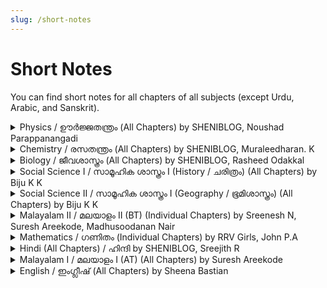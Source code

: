 ```yaml
---
slug: /short-notes
---
```

# Short Notes

You can find short notes for all chapters of all subjects (except Urdu, Arabic, and Sanskrit).

<details>
  <summary>Physics / ഊർജ്ജതന്ത്രം (All Chapters) by SHENIBLOG, Noushad Parappanangadi</summary>
  - [English](https://drive.google.com/file/d/1VWp7TrSgjbSBJLOZX3HHh4dIrCPTWcjM/view)
  - [Malayalam](https://drive.google.com/file/d/1Tbp57X-KlzRlYLC-MAoZjlNX34iVKSzZ/view)
</details>
<details>
  <summary>Chemistry / രസതന്ത്രം (All Chapters) by SHENIBLOG, Muraleedharan. K</summary>
  - [English](https://drive.google.com/file/d/1BA023im_9QGMhvhhGq6a5DSod6b0r3Ph/view)
  - [Malayalam](https://drive.google.com/file/d/1rrk11aH7ringEd7LNkDOiMiyZGZbiiJz/view)
</details>
<details>
  <summary>Biology / ജീവശാസ്ത്രം (All Chapters) by SHENIBLOG, Rasheed Odakkal</summary>
  - [English](https://drive.google.com/file/d/1KwKdM2E2CUIHXTT-PmDRjsK_gj1gZ3fa/view)
  - [Malayalam](https://drive.google.com/file/d/1CG7aCyIpjUAiI0nSOQU-LCIdhPt4bgCV/view)
</details>
<details>
  <summary>Social Science I / സാമൂഹിക ശാസ്ത്രം I (History / ചരിത്രം) (All Chapters) by Biju K K</summary>
  - [English](https://drive.google.com/file/d/1yyfaoEkrgRk7cU4j509UGVac-G79AGqj/view)
  - [Malayalam](https://drive.google.com/file/d/1Bodk8tuNm4DUAyEEkuimEpQpeMX_0W-l/view)
</details>
<details>
  <summary>Social Science II / സാമൂഹിക ശാസ്ത്രം I (Geography / ഭൂമിശാസ്ത്രം) (All Chapters) by Biju K K</summary>
  - [English](https://drive.google.com/file/d/1Bc6rJpVuuU3Gmt5fOzJmygn2uvfGCcb8/view)
  - [Malayalam](https://drive.google.com/file/d/1AaHVG3kkOGQdZhMY2BCOsIgXgiWKjngj/view)
</details>
<details>
  <summary>Malayalam II / മലയാളം II (BT) (Individual Chapters) by Sreenesh N, Suresh Areekode, Madhusoodanan Nair</summary>
  - [പ്ലാവിലക്കഞ്ഞി](https://drive.google.com/file/d/1RcT8E7wl7Vzo4JKQLXeelzqOKeBjFod4/view) by Sreenesh N
  - [ഓരോവിളിയും കാത്ത്](https://drive.google.com/file/d/1Cg6LuLoC70DGUMKRx2tnIrt7E8pdU3P4/view) by Sreenesh N
  - [അമ്മത്തൊട്ടില്‍](https://drive.google.com/file/d/1yjQTgZl4yJOvSwuL2UgLx9zwy_iykU9L/view) by Sreenesh N
  - [കൊച്ചുചക്കരച്ചി](https://drive.google.com/file/d/1BXt7nw4RyKs2C0PfH6jTSCgwMPEXTftZ/view) by Sreenesh N
  - [ഓണമുറ്റത്ത്](https://drive.google.com/file/d/11cXsFcIitsYNedsBKOqQBbBRigpGN8yb/view) by Sreenesh N
  - [കോഴിയും കിഴവിയും](https://drive.google.com/file/d/1hlQAnFuqRm5nJ2mFSdI_wAPw_tT__XCv/view) by Suresh Areekode
  - [ശ്രീ നാരായണഗുരു](https://drive.google.com/file/d/1qQOUsY-2oEM8eckX2DZE5naXEyhCuna9/view) by Sreenesh N
  - [പത്രനീതി](https://drive.google.com/file/d/1TAxEBYKZodAsoXImwfml8tTe7LxmS5fp/view) by Sreenesh N
  - [പണയം](https://teachmint.storage.googleapis.com/public/929237754/StudyMaterial/1ddc9d77-3471-4557-ba5f-fe3d8e894776.pdf) by Suresh Areekode
  - [അമ്മയുടെ എഴുത്തുകള്‍](https://drive.google.com/file/d/1bHWldUuZQ6i4_FK-uU5jRInR5B48i44d/view) by Madhusoodanan Nair
</details>
<details>
  <summary>Mathematics / ഗണിതം (Individual Chapters) by RRV Girls, John P.A</summary>
  - [Arithmetic Sequences](https://drive.google.com/file/d/10MuRs9so5HmFGxBc_a7ROwe2eMSTW0Ra/view) / [സമാന്തശ്രേണികൾ](https://drive.google.com/file/d/1AJICYCy2KxLU5sDD4y6bNmPTPiyTTkUr/view)
  - [Circles](https://drive.google.com/file/d/1OoTBHN5hMxwmE5W_ZjMHW7XhRVByEEsn/view) / [വൃത്തങ്ങൾ](https://drive.google.com/file/d/14h6s0rfngxx4kZDt9h6GCECm1nqZ5ntT/view)
  - [Mathematics of Chance](https://drive.google.com/file/d/1tuJhhRCSOoH81mwKgnVnuFt5JN3ssSTD/view) / [സാധ്യതകളുടെ ഗണിതം](https://drive.google.com/file/d/1kcHNVQ5wOoEM0nk7EguNflthmQTlZTAB/view)
  - [Second Degree Equations](https://drive.google.com/file/d/19Hqhrdxk5MiarDG65T3AqB7Sb1WpWpxs/view) / [രണ്ടാംകൃതി സമവാക്യങ്ങൾ](https://drive.google.com/file/d/1rElzNFougyp6IKtjurXeT9z-hh1_EpBM/view)
  - [Trigonometry](https://drive.google.com/file/d/1wfvpwDLG-Ye3iMJ03QIF5S-jpFIFKbEX/view) / [ത്രികോണമിതി](https://drive.google.com/file/d/1TN2DtKnLFmgbTrr5CYzjPLv3ODiebfNz/view)
  - [Coordinates](https://drive.google.com/file/d/1TeEmqr8toh7NItOSALF4h0j9ravZ9b4M/view) / [സൂചക സംഖ്യകൾ](https://drive.google.com/file/d/1Ode7vAQCMFlf1b9jEPNd95FBYh9QwYC4/view)
  - [Tangents](https://drive.google.com/file/d/1eMLayZw9PQlsiRnRSSBSn7nzcmOPOOPO/view) / [തൊടുവരകൾ](https://drive.google.com/file/d/18DMKAzJQRQGQvS1u7bnT3At8kjcrOsLe/view)
  - [Solids](https://drive.google.com/file/d/1SKjGEdo2xZx2kHUxB3Cywj932HVS-Byq/view) / [ഘനരൂപങ്ങൾ](https://drive.google.com/file/d/13oxyhTOTBPnY6ZzLVXigCnK0MjpnfZaI/view)
  - [Geometry & Algebra](https://drive.google.com/file/d/1yFu3xzXkixwotnTe-lOY8ib_Uhqva1lV/view) / [ജ്യാമിതിയും ബീജഗണിതവും](https://drive.google.com/file/d/1hBaDN_fcFuhKzxm54_PwUBp5KZaoRXen/view)
  - [Polynomials](https://drive.google.com/file/d/1CAJS_pidomN-c29uqirEwbVdvblBbJX0/view) / [ബഹുപദങ്ങൾ](https://drive.google.com/file/d/1lj2a0KH_Kb9mX5CKEV0X0FWtbM9XOksM/view)
  - [Statistics](https://drive.google.com/file/d/1ZGUdBbMjMU2YnU6apWPcvwGWxJusP4o4/view) / [സ്ഥിതിവിവരക്കണക്ക്](https://drive.google.com/file/d/1_tRtU8Vn-KBthtE7iqaoTCKmjAANtcOi/view)
</details>
<details>
  <summary>Hindi (All Chapters) / ഹിന്ദി by SHENIBLOG, Sreejith R</summary>
  - [Hindi](https://drive.google.com/file/d/1S_UBCtLBdTD_1fPzAtLtxAgLfG4a-opy/view)
</details>
<details>
  <summary>Malayalam I / മലയാളം I (AT) (All Chapters) by Suresh Areekode</summary>
  - [Malayalam](https://drive.google.com/file/d/1gLgo_d__vC9ZCdmeNisoWCZemj5eDQi-/view)
</details>
<details>
  <summary>English / ഇംഗ്ലീഷ് (All Chapters) by Sheena Bastian</summary>
  - [English](https://drive.google.com/file/d/14v_iN1P68znAhxmPYaH-bFg4PtDOK0if/view)
</details>
